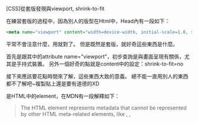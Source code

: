 [CSS]從套版發現<meta>與viewport, shrink-to-fit

在練習套版的過程中，因為別人的版型在Html中，Head內有一段如下：

```html
<meta name="viewport" content="width=device-width, initial-scale=1.0, shrink-to-fit=no" />
```

平常不會注意什麼，用就對了。
但是既然是套版，就好奇這些東西是什麼。

首先是<meta>跟其中的attribute name="viewport"，初步查詢是與畫面呈現有關係，尤其是手持式裝置。
另外一個好奇的點就是content中的設定：shrink-to-fit=no

接下來應該要花點時間來了解，這些東西大致的意義。
總不能一直用別人的東西都不了解吧~複製貼上還是要有道德的XD

<meta>是HTML中的element，在MDN有一段解釋如下：
> The HTML <meta> element represents metadata that cannot be represented by other HTML meta-related elements, like <base>, <link>, <script>, <style> or <title>.

ref: [<meta>: The Document-level Metadata element](https://developer.mozilla.org/en-US/docs/Web/HTML/Element/meta)me
詳細可以再從MDN的說明去追，這次重點不是要把meta完全搞懂。
  
大概來說，<mata>中name代表key, content裡代表value。
也就是有一份名為：viewport的metadata設定，其內容有三項為：
* width=device-width
* initial-scale=1.0
* shrink-to-fit=no
  
1. width：A shorthand descriptor for setting both min-width and max-width.
2. initial-scale：裝置載入文件後，預設的放大比例
3. shrink-to-fit=no：是為了iOS9的設定，避免畫面被縮放(因為width=device-width這個設定會依據寬度縮放畫面)

查完以後，還是覺得哪裡有點怪怪的。
會先實做看看，看看到底會發生什麼事情。